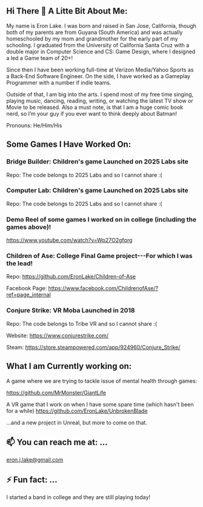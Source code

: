 ## Hi There 👋 A Litte Bit About Me:

My name is Eron Lake. I was born and raised in  San Jose, California, though both of my parents are from Guyana (South America) and was actually homeschooled by my mom and grandmother for the early part of my schooling. I graduated from the University of California Santa Cruz with a double major in Computer Science and CS: Game Design, where I designed a led a Game team of 20+! 

Since then I have been working full-time at Verizon Media/Yahoo Sports as a Back-End Software Engineer. On the side, I have worked as a Gameplay Programmer with a number if indie teams.

Outside of that, I am big into the arts. I spend most of my free time singing, playing music, dancing, reading, writing, or watching the latest TV show or Movie to be released. Also a must note, is that I am a huge comic book nerd, so I’m your guy if you ever want to think deeply about Batman!  

Pronouns: He/Him/His

## Some Games I Have Worked On:

### Bridge Builder: Children's game Launched on 2025 Labs site
Repo: The code belongs to 2025 Labs and so I cannot share :( 

### Computer Lab: Children's game Launched on 2025 Labs site
Repo: The code belongs to 2025 Labs and so I cannot share  :( 

### Demo Reel of some games I worked on in college (including the games above)! 

https://www.youtube.com/watch?v=Wp27O2gfqrg

### Children of Ase: College Final Game project---For which I was the lead!

Repo: https://github.com/EronLake/Children-of-Ase

Facebook Page: https://www.facebook.com/ChildrenofAse/?ref=page_internal

### Conjure Strike: VR Moba Launched in 2018

Repo: The code belongs to Tribe VR and so I cannot share :( 

Website: https://www.conjurestrike.com/

Steam: https://store.steampowered.com/app/924960/Conjure_Strike/


## What I am Currently working on: 

A game where we are trying to tackle issue of mental health through games:

https://github.com/MrMonster/GiantLife


A VR game that I work on when I have some spare time (which hasn't been for a while)
https://github.com/EronLake/UnbrokenBlade


...and a new project in Unreal, but more to come on that. 


## 📫 You can reach me at: ...

eron.j.lake@gmail.com


## ⚡ Fun fact: ...

I started a band in college and they are still playing today! 
